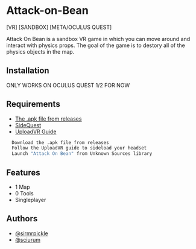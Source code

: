 # Attack-on-Bean
[VR] [SANDBOX] [META/OCULUS QUEST]

Attack On Bean is a sandbox VR game in which you can move around and interact with physics props. The goal of the game is to destory all of the physics objects in the map.

## Installation

ONLY WORKS ON OCULUS QUEST 1/2 FOR NOW

## Requirements

- [The .apk file from releases](https://github.com/Sciurum/Attack-on-Bean/releases)
- [SideQuest](https://sidequestvr.com/setup-howto)
- [UploadVR Guide](https://uploadvr.com/sideloading-quest-how-to/)


```bash
  Download the .apk file from releases
  Follow the UploadVR guide to sideload your headset
  Launch "Attack On Bean" from Unknown Sources library
```
    
## Features

- 1 Map
- 0 Tools
- Singleplayer

## Authors

- [@sirmrpickle](https://www.github.com/sirmrpickle)
- [@sciurum](https://www.github.com/sciurum)


